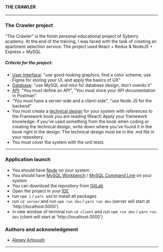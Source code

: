 #### THE СRAWLER
***

### The Crawler project
"The Crawler" is the finish personal educational project of Syberry academy.
At the end of the training, I was faced with the task of creating an apartment selection service. The project used React + Redux & NodeJS + Express + MySQL

##### Сriteria for the project:
- [User Interface](https://www.figma.com/file/BawCR47oNU5n6LhWFbjnlq/The-Crawler?node-id=0%3A1): "use good-looking graphics, find a color scheme, use Figma for storing your UI, and apply the basics of UX"
- [Database](https://miro.com/app/board/uXjVPJ-saRQ=/?share_link_id=328143094921): "use MySQL and miro for database design, don't overdo it"
- [API](https://documenter.getpostman.com/view/18672204/2s7YfGGJTf): "You must define an API", "You must store your API documentation in Postman"
- "You must have a server-side and a client-side", "use Node JS for the backend"
- You must create a [technical design](./technical-design.md) for your system with references to the Framework book you are reading (React)
Apply your framework knowledge: if you've used something from the book when coding or creating the technical design, write down where you've found it in the book right in the design.
The technical design must be in the .md file in your repository.
- You must cover the system with the unit tests.

***


### Application launch

- You should have [Node](https://nodejs.org/en/) on your system
- You should have [MySQL Workbench](https://dev.mysql.com/downloads/workbench/) / [MySQL Command Line](https://dev.mysql.com/doc/refman/8.0/en/mysql.html) on your system 
- You can download the repository from [GitLab](https://git.syberry.com/a.artyush/aqua-playground) 
- Open the project in your [IDE](https://code.visualstudio.com/) 
- run `npm i` / `yarn add` to install all packages 
- run `cd server` and run `npm run dev` / `yarn run dev` (server will start at 'http://localhost:5000')
- in new window of terminal run `cd client` and run `npm run dev` / `yarn run dev` (client will start at 'http://localhost:3000')

### Authors and acknowledgment
- [Alexey Artsyush](https://www.linkedin.com/in/alexey-artsiush/)
***
